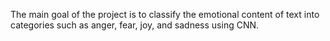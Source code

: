 The main goal of the project is to classify the emotional content of text into categories such as anger, fear, joy, and sadness using CNN.
